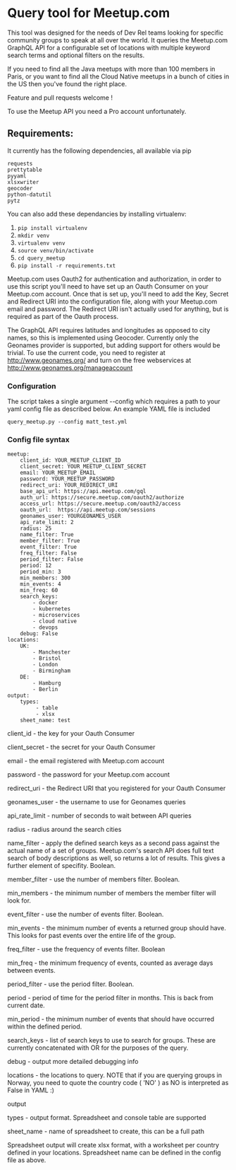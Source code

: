 # Query tool for Meetup.com

This tool was designed for the needs of Dev Rel teams looking for specific community groups to speak at all over the world. It queries the Meetup.com GraphQL API for a configurable set of locations with multiple keyword search terms and optional filters on the results.

If you need to find all the Java meetups with more than 100 members in Paris, or you want to find all the Cloud Native meetups in a bunch of cities in the US then you've found the right place.

Feature and pull requests welcome !

To use the Meetup API you need a Pro account unfortunately. 

## Requirements:

It currently has the following dependencies, all available via pip

```
requests
prettytable
pyyaml
xlsxwriter
geocoder
python-datutil
pytz
```

You can also add these dependancies by installing virtualenv:
1. `pip install virtualenv`
1. `mkdir venv`
1. `virtualenv venv`
1. `source venv/bin/activate`
1. `cd query_meetup`
1. `pip install -r requirements.txt`

Meetup.com uses Oauth2 for authentication and authorization, in order to use this script you'll need to have set up an Oauth Consumer on your Meetup.com account. Once that is set up, you'll need to add the Key, Secret and Redirect URI into the configuration file, along with your Meetup.com email and password. The Redirect URI isn't actually used for anything, but is required as part of the Oauth process.

The GraphQL API requires latitudes and longitudes as opposed to city names, so this is implemented using Geocoder. Currently only the Geonames provider is supported, but adding support for others would be trivial. To use the current code, you need to register at http://www.geonames.org/ and turn on the free webservices at http://www.geonames.org/manageaccount

### Configuration

The script takes a single argument --config which requires a path to your yaml config file as described below. An example YAML file is included

```
query_meetup.py --config matt_test.yml
```

### Config file syntax

```
meetup:
    client_id: YOUR_MEETUP_CLIENT_ID
    client_secret: YOUR_MEETUP_CLIENT_SECRET
    email: YOUR_MEETUP_EMAIL
    password: YOUR_MEETUP_PASSWORD
    redirect_uri: YOUR_REDIRECT_URI
    base_api_url: https://api.meetup.com/gql
    auth_url: https://secure.meetup.com/oauth2/authorize
    access_url: https://secure.meetup.com/oauth2/access
    oauth_url:  https://api.meetup.com/sessions
    geonames_user: YOURGEONAMES_USER
    api_rate_limit: 2
    radius: 25
    name_filter: True
    member_filter: True
    event_filter: True
    freq_filter: False
    period_filter: False
    period: 12
    period_min: 3
    min_members: 300
    min_events: 4
    min_freq: 60
    search_keys:
        - docker
        - kubernetes
        - microservices
        - cloud native
        - devops
    debug: False
locations:
    UK:
        - Manchester
        - Bristol
        - London
        - Birmingham
    DE:
        - Hamburg
        - Berlin
output:
    types:
         - table
         - xlsx
    sheet_name: test
```                

client_id - the key for your Oauth Consumer

client_secret - the secret for your Oauth Consumer

email - the email registered with Meetup.com account

password - the password for your Meetup.com account

redirect_uri - the Redirect URI that you registered for your Oauth Consumer

geonames_user - the username to use for Geonames queries

api_rate_limit - number of seconds to wait between API queries

radius - radius around the search cities

name_filter - apply the defined search keys as a second pass against the actual name of a set of groups. Meetup.com's search API does full text search of body descriptions as well, so returns a lot of results. This gives a further element of specifity. Boolean.

member_filter - use the number of members filter. Boolean.

min_members - the minimum number of members the member filter will look for.

event_filter - use the number of events filter. Boolean.

min_events - the minimum number of events a returned group should have. This looks for past events over the entire life of the group.

freq_filter - use the frequency of events filter. Boolean

min_freq - the minimum frequency of events, counted as average days between events.

period_filter - use the period filter. Boolean.

period - period of time for the period filter in months. This is back from current date.

min_period - the minimum number of events that should have occurred within the defined period.

search_keys - list of search keys to use to search for groups. These are currently concatenated with OR for the purposes of the query.

debug - output more detailed debugging info

locations - the locations to query. NOTE that if you are querying groups in Norway, you need to quote the country code ( 'NO' ) as NO is interpreted as False in YAML :)

output

types  - output format. Spreadsheet and console table are supported

sheet_name - name of spreadsheet to create, this can be a full path

Spreadsheet output will create xlsx format, with a worksheet per country defined in your locations. Spreadsheet name can be defined in the config file as above.
